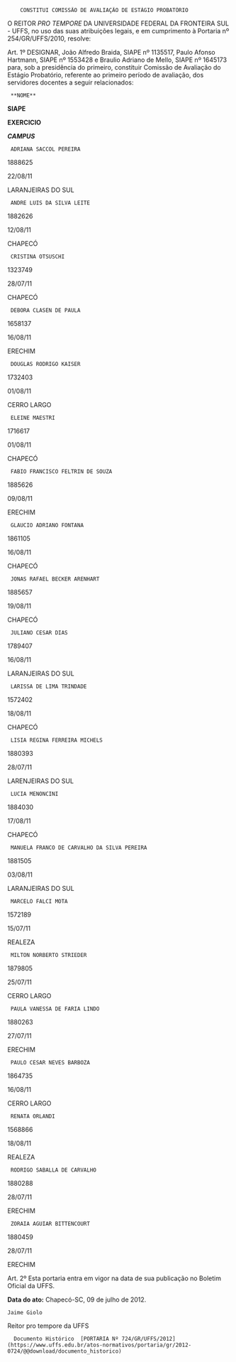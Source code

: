         CONSTITUI COMISSÃO DE AVALIAÇÃO DE ESTÁGIO PROBATÓRIO  

O REITOR *PRO TEMPORE* DA UNIVERSIDADE FEDERAL DA FRONTEIRA SUL - UFFS, no uso das suas atribuições legais, e em cumprimento à Portaria nº 254/GR/UFFS/2010, resolve:

 Art. 1º DESIGNAR, João Alfredo Braida, SIAPE nº 1135517, Paulo Afonso Hartmann, SIAPE nº 1553428 e Braulio Adriano de Mello, SIAPE nº 1645173 para, sob a presidência do primeiro, constituir Comissão de Avaliação do Estágio Probatório, referente ao primeiro período de avaliação, dos servidores docentes a seguir relacionados:

     **NOME**

   **SIAPE**

   **EXERCICIO**

   ***CAMPUS***

     ADRIANA SACCOL PEREIRA

   1888625

   22/08/11

   LARANJEIRAS DO SUL

     ANDRE LUIS DA SILVA LEITE

   1882626

   12/08/11

   CHAPECÓ

     CRISTINA OTSUSCHI

   1323749

   28/07/11

   CHAPECÓ

     DEBORA CLASEN DE PAULA

   1658137

   16/08/11

   ERECHIM

     DOUGLAS RODRIGO KAISER

   1732403

   01/08/11

   CERRO LARGO

     ELEINE MAESTRI

   1716617

   01/08/11

   CHAPECÓ

     FABIO FRANCISCO FELTRIN DE SOUZA

   1885626

   09/08/11

   ERECHIM

     GLAUCIO ADRIANO FONTANA

   1861105

   16/08/11

   CHAPECÓ

     JONAS RAFAEL BECKER ARENHART

   1885657

   19/08/11

   CHAPECÓ

     JULIANO CESAR DIAS

   1789407

   16/08/11

   LARANJEIRAS DO SUL

     LARISSA DE LIMA TRINDADE

   1572402

   18/08/11

   CHAPECÓ

     LISIA REGINA FERREIRA MICHELS

   1880393

   28/07/11

   LARENJEIRAS DO SUL

     LUCIA MENONCINI

   1884030

   17/08/11

   CHAPECÓ

     MANUELA FRANCO DE CARVALHO DA SILVA PEREIRA

   1881505

   03/08/11

   LARANJEIRAS DO SUL

     MARCELO FALCI MOTA

   1572189

   15/07/11

   REALEZA

     MILTON NORBERTO STRIEDER

   1879805

   25/07/11

   CERRO LARGO

     PAULA VANESSA DE FARIA LINDO

   1880263

   27/07/11

   ERECHIM

     PAULO CESAR NEVES BARBOZA

   1864735

   16/08/11

   CERRO LARGO

     RENATA ORLANDI

   1568866

   18/08/11

   REALEZA

     RODRIGO SABALLA DE CARVALHO

   1880288

   28/07/11

   ERECHIM

     ZORAIA AGUIAR BITTENCOURT

   1880459

   28/07/11

   ERECHIM

      

 Art. 2º Esta portaria entra em vigor na data de sua publicação no Boletim Oficial da UFFS.

  

   **Data do ato:** Chapecó-SC, 09 de julho de 2012.   
 

    Jaime Giolo   
 Reitor pro tempore da UFFS 

      Documento Histórico  [PORTARIA Nº 724/GR/UFFS/2012](https://www.uffs.edu.br/atos-normativos/portaria/gr/2012-0724/@@download/documento_historico)     
      